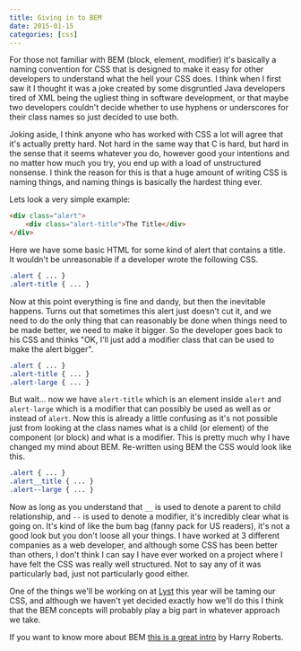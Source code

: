 ```yaml
---
title: Giving in to BEM
date: 2015-01-15
categories: [css]
---
```


For those not familiar with BEM (block, element, modifier) it's basically a naming convention for CSS that is designed to make it easy for other developers to understand what the hell your CSS does. I think when I first saw it I thought it was a joke created by some disgruntled Java developers tired of XML being the ugliest thing in software development, or that maybe two developers couldn't decide whether to use hyphens or underscores for their class names so just decided to use both.

Joking aside, I think anyone who has worked with CSS a lot will agree that it's actually pretty hard. Not hard in the same way that C is hard, but hard in the sense that it seems whatever you do, however good your intentions and no matter how much you try, you end up with a load of unstructured nonsense. I think the reason for this is that a huge amount of writing CSS is naming things, and naming things is basically the hardest thing ever.

Lets look a very simple example:

```html
<div class="alert">
    <div class="alert-title">The Title</div>
</div>
```

Here we have some basic HTML for some kind of alert that contains a title. It wouldn't be unreasonable if a developer wrote the following CSS.

```css
.alert { ... }
.alert-title { ... }
```

Now at this point everything is fine and dandy, but then the inevitable happens. Turns out that sometimes this alert just doesn't cut it, and we need to do the only thing that can reasonably be done when things need to be made better, we need to make it bigger. So the developer goes back to his CSS and thinks "OK, I'll just add a modifier class that can be used to make the alert bigger".

```css
.alert { ... }
.alert-title { ... }
.alert-large { ... }
```

But wait... now we have `alert-title` which is an element inside `alert` and `alert-large` which is a modifier that can possibly be used as well as or instead of `alert`. Now this is already a little confusing as it's not possible just from looking at the class names what is a child (or element) of the component (or block) and what is a modifier. This is pretty much why I have changed my mind about BEM. Re-written using BEM the CSS would look like this.

```css
.alert { ... }
.alert__title { ... }
.alert--large { ... }
```

Now as long as you understand that `__` is used to denote a parent to child relationship, and `--` is used to denote a modifier, it's incredibly clear what is going on. It's kind of like the bum bag (fanny pack for US readers), it's not a good look but you don't loose all your things. I have worked at 3 different companies as a web developer, and although some CSS has been better than others, I don't think I can say I have ever worked on a project where I have felt the CSS was really well structured. Not to say any of it was particularly bad, just not particularly good either.

One of the things we'll be working on at [Lyst](http://developers.lyst.com/) this year will be taming our CSS, and although we haven't yet decided exactly how we'll do this I think that the BEM concepts will probably play a big part in whatever approach we take.

If you want to know more about BEM [this is a great intro](http://csswizardry.com/2013/01/mindbemding-getting-your-head-round-bem-syntax/) by Harry Roberts.

